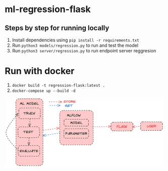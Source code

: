 # ml-regression-flask

## Steps by step for running locally
1. Install dependencies using `pip install -r requirements.txt`
2. Run `python3 models/regression.py` to run and test the model
3. Run `python3 server/regression.py` to run endpoint server reggresion

# Run with docker
1. `docker build -t regression-flask:latest .`
2. `docker-compose up --build -d`



![Alt text](image.png)
